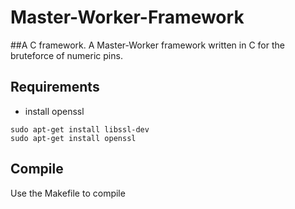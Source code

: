 # Master-Worker-Framework
##A C framework.
A Master-Worker framework written in C for the bruteforce of numeric pins.
## Requirements
- install openssl
<pre><code>sudo apt-get install libssl-dev
sudo apt-get install openssl</code></pre>
## Compile
Use the Makefile to compile
